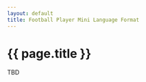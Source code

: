 ```yaml
---
layout: default
title: Football Player Mini Language Format
---
```


# {{ page.title }}


TBD


